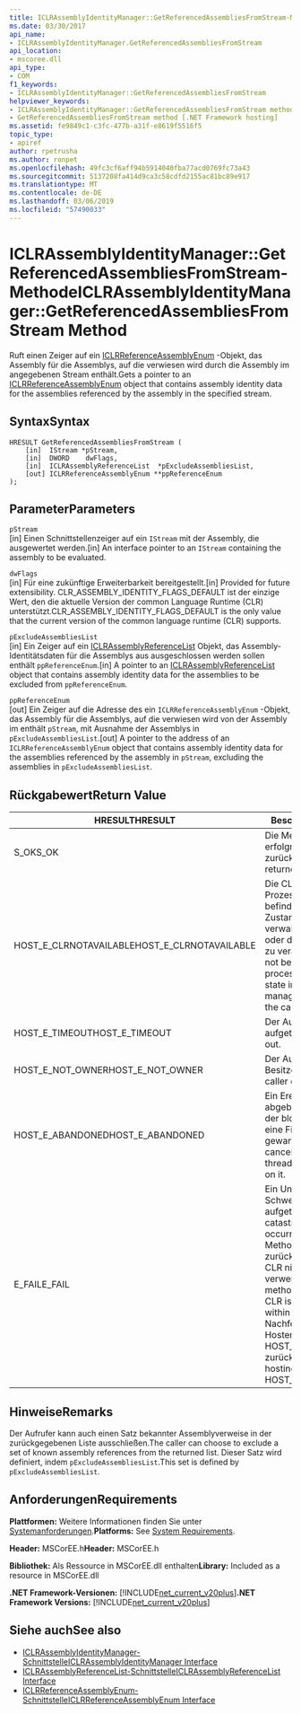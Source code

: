```yaml
---
title: ICLRAssemblyIdentityManager::GetReferencedAssembliesFromStream-Methode
ms.date: 03/30/2017
api_name:
- ICLRAssemblyIdentityManager.GetReferencedAssembliesFromStream
api_location:
- mscoree.dll
api_type:
- COM
f1_keywords:
- ICLRAssemblyIdentityManager::GetReferencedAssembliesFromStream
helpviewer_keywords:
- ICLRAssemblyIdentityManager::GetReferencedAssembliesFromStream method [.NET Framework hosting]
- GetReferencedAssembliesFromStream method [.NET Framework hosting]
ms.assetid: fe9849c1-c3fc-477b-a31f-e8619f5516f5
topic_type:
- apiref
author: rpetrusha
ms.author: ronpet
ms.openlocfilehash: 49fc3cf6aff94b5914040fba77acd0769fc73a43
ms.sourcegitcommit: 5137208fa414d9ca3c58cdfd2155ac81bc89e917
ms.translationtype: MT
ms.contentlocale: de-DE
ms.lasthandoff: 03/06/2019
ms.locfileid: "57490033"
---
```

# <a name="iclrassemblyidentitymanagergetreferencedassembliesfromstream-method"></a><span data-ttu-id="e1986-102">ICLRAssemblyIdentityManager::GetReferencedAssembliesFromStream-Methode</span><span class="sxs-lookup"><span data-stu-id="e1986-102">ICLRAssemblyIdentityManager::GetReferencedAssembliesFromStream Method</span></span>
<span data-ttu-id="e1986-103">Ruft einen Zeiger auf ein [ICLRReferenceAssemblyEnum](../../../../docs/framework/unmanaged-api/hosting/iclrreferenceassemblyenum-interface.md) -Objekt, das Assembly für die Assemblys, auf die verwiesen wird durch die Assembly im angegebenen Stream enthält.</span><span class="sxs-lookup"><span data-stu-id="e1986-103">Gets a pointer to an [ICLRReferenceAssemblyEnum](../../../../docs/framework/unmanaged-api/hosting/iclrreferenceassemblyenum-interface.md) object that contains assembly identity data for the assemblies referenced by the assembly in the specified stream.</span></span>  
  
## <a name="syntax"></a><span data-ttu-id="e1986-104">Syntax</span><span class="sxs-lookup"><span data-stu-id="e1986-104">Syntax</span></span>  
  
```  
HRESULT GetReferencedAssembliesFromStream (  
    [in]  IStream *pStream,  
    [in]  DWORD    dwFlags,  
    [in]  ICLRAssemblyReferenceList  *pExcludeAssembliesList,  
    [out] ICLRReferenceAssemblyEnum **ppReferenceEnum  
);  
```  
  
## <a name="parameters"></a><span data-ttu-id="e1986-105">Parameter</span><span class="sxs-lookup"><span data-stu-id="e1986-105">Parameters</span></span>  
 `pStream`  
 <span data-ttu-id="e1986-106">[in] Einen Schnittstellenzeiger auf ein `IStream` mit der Assembly, die ausgewertet werden.</span><span class="sxs-lookup"><span data-stu-id="e1986-106">[in] An interface pointer to an `IStream` containing the assembly to be evaluated.</span></span>  
  
 `dwFlags`  
 <span data-ttu-id="e1986-107">[in] Für eine zukünftige Erweiterbarkeit bereitgestellt.</span><span class="sxs-lookup"><span data-stu-id="e1986-107">[in] Provided for future extensibility.</span></span> <span data-ttu-id="e1986-108">CLR_ASSEMBLY_IDENTITY_FLAGS_DEFAULT ist der einzige Wert, den die aktuelle Version der common Language Runtime (CLR) unterstützt.</span><span class="sxs-lookup"><span data-stu-id="e1986-108">CLR_ASSEMBLY_IDENTITY_FLAGS_DEFAULT is the only value that the current version of the common language runtime (CLR) supports.</span></span>  
  
 `pExcludeAssembliesList`  
 <span data-ttu-id="e1986-109">[in] Ein Zeiger auf ein [ICLRAssemblyReferenceList](../../../../docs/framework/unmanaged-api/hosting/iclrassemblyreferencelist-interface.md) Objekt, das Assembly-Identitätsdaten für die Assemblys aus ausgeschlossen werden sollen enthält `ppReferenceEnum`.</span><span class="sxs-lookup"><span data-stu-id="e1986-109">[in] A pointer to an [ICLRAssemblyReferenceList](../../../../docs/framework/unmanaged-api/hosting/iclrassemblyreferencelist-interface.md) object that contains assembly identity data for the assemblies to be excluded from `ppReferenceEnum`.</span></span>  
  
 `ppReferenceEnum`  
 <span data-ttu-id="e1986-110">[out] Ein Zeiger auf die Adresse des ein `ICLRReferenceAssemblyEnum` -Objekt, das Assembly für die Assemblys, auf die verwiesen wird von der Assembly im enthält `pStream`, mit Ausnahme der Assemblys in `pExcludeAssembliesList`.</span><span class="sxs-lookup"><span data-stu-id="e1986-110">[out] A pointer to the address of an `ICLRReferenceAssemblyEnum` object that contains assembly identity data for the assemblies referenced by the assembly in `pStream`, excluding the assemblies in `pExcludeAssembliesList`.</span></span>  
  
## <a name="return-value"></a><span data-ttu-id="e1986-111">Rückgabewert</span><span class="sxs-lookup"><span data-stu-id="e1986-111">Return Value</span></span>  
  
|<span data-ttu-id="e1986-112">HRESULT</span><span class="sxs-lookup"><span data-stu-id="e1986-112">HRESULT</span></span>|<span data-ttu-id="e1986-113">Beschreibung</span><span class="sxs-lookup"><span data-stu-id="e1986-113">Description</span></span>|  
|-------------|-----------------|  
|<span data-ttu-id="e1986-114">S_OK</span><span class="sxs-lookup"><span data-stu-id="e1986-114">S_OK</span></span>|<span data-ttu-id="e1986-115">Die Methode wurde erfolgreich zurückgegeben.</span><span class="sxs-lookup"><span data-stu-id="e1986-115">The method returned successfully.</span></span>|  
|<span data-ttu-id="e1986-116">HOST_E_CLRNOTAVAILABLE</span><span class="sxs-lookup"><span data-stu-id="e1986-116">HOST_E_CLRNOTAVAILABLE</span></span>|<span data-ttu-id="e1986-117">Die CLR wurde nicht in einen Prozess geladen und befindet sich in einem Zustand, in dem nicht verwalteten Code ausführen oder den Aufruf erfolgreich zu verarbeiten.</span><span class="sxs-lookup"><span data-stu-id="e1986-117">The CLR has not been loaded into a process, or the CLR is in a state in which it cannot run managed code or process the call successfully.</span></span>|  
|<span data-ttu-id="e1986-118">HOST_E_TIMEOUT</span><span class="sxs-lookup"><span data-stu-id="e1986-118">HOST_E_TIMEOUT</span></span>|<span data-ttu-id="e1986-119">Der Aufruf ist ein Timeout aufgetreten.</span><span class="sxs-lookup"><span data-stu-id="e1986-119">The call timed out.</span></span>|  
|<span data-ttu-id="e1986-120">HOST_E_NOT_OWNER</span><span class="sxs-lookup"><span data-stu-id="e1986-120">HOST_E_NOT_OWNER</span></span>|<span data-ttu-id="e1986-121">Der Aufrufer ist nicht Besitzer der Sperre.</span><span class="sxs-lookup"><span data-stu-id="e1986-121">The caller does not own the lock.</span></span>|  
|<span data-ttu-id="e1986-122">HOST_E_ABANDONED</span><span class="sxs-lookup"><span data-stu-id="e1986-122">HOST_E_ABANDONED</span></span>|<span data-ttu-id="e1986-123">Ein Ereignis wurde abgebrochen, während sich der blockierte Thread oder eine Fiber darauf gewartet.</span><span class="sxs-lookup"><span data-stu-id="e1986-123">An event was canceled while a blocked thread or fiber was waiting on it.</span></span>|  
|<span data-ttu-id="e1986-124">E_FAIL</span><span class="sxs-lookup"><span data-stu-id="e1986-124">E_FAIL</span></span>|<span data-ttu-id="e1986-125">Ein Unbekannter Schwerwiegender Fehler ist aufgetreten.</span><span class="sxs-lookup"><span data-stu-id="e1986-125">An unknown catastrophic failure occurred.</span></span> <span data-ttu-id="e1986-126">Wenn eine Methode E_FAIL zurückgegeben wird, ist die CLR nicht mehr im Prozess verwendet werden.</span><span class="sxs-lookup"><span data-stu-id="e1986-126">If a method returns E_FAIL, the CLR is no longer usable within the process.</span></span> <span data-ttu-id="e1986-127">Nachfolgende Aufrufe zum Hosten der Methoden HOST_E_CLRNOTAVAILABLE zurück.</span><span class="sxs-lookup"><span data-stu-id="e1986-127">Subsequent calls to hosting methods return HOST_E_CLRNOTAVAILABLE.</span></span>|  
  
## <a name="remarks"></a><span data-ttu-id="e1986-128">Hinweise</span><span class="sxs-lookup"><span data-stu-id="e1986-128">Remarks</span></span>  
 <span data-ttu-id="e1986-129">Der Aufrufer kann auch einen Satz bekannter Assemblyverweise in der zurückgegebenen Liste ausschließen.</span><span class="sxs-lookup"><span data-stu-id="e1986-129">The caller can choose to exclude a set of known assembly references from the returned list.</span></span> <span data-ttu-id="e1986-130">Dieser Satz wird definiert, indem `pExcludeAssembliesList`.</span><span class="sxs-lookup"><span data-stu-id="e1986-130">This set is defined by `pExcludeAssembliesList`.</span></span>  
  
## <a name="requirements"></a><span data-ttu-id="e1986-131">Anforderungen</span><span class="sxs-lookup"><span data-stu-id="e1986-131">Requirements</span></span>  
 <span data-ttu-id="e1986-132">**Plattformen:** Weitere Informationen finden Sie unter [Systemanforderungen](../../../../docs/framework/get-started/system-requirements.md).</span><span class="sxs-lookup"><span data-stu-id="e1986-132">**Platforms:** See [System Requirements](../../../../docs/framework/get-started/system-requirements.md).</span></span>  
  
 <span data-ttu-id="e1986-133">**Header:** MSCorEE.h</span><span class="sxs-lookup"><span data-stu-id="e1986-133">**Header:** MSCorEE.h</span></span>  
  
 <span data-ttu-id="e1986-134">**Bibliothek:** Als Ressource in MSCorEE.dll enthalten</span><span class="sxs-lookup"><span data-stu-id="e1986-134">**Library:** Included as a resource in MSCorEE.dll</span></span>  
  
 <span data-ttu-id="e1986-135">**.NET Framework-Versionen:** [!INCLUDE[net_current_v20plus](../../../../includes/net-current-v20plus-md.md)]</span><span class="sxs-lookup"><span data-stu-id="e1986-135">**.NET Framework Versions:** [!INCLUDE[net_current_v20plus](../../../../includes/net-current-v20plus-md.md)]</span></span>  
  
## <a name="see-also"></a><span data-ttu-id="e1986-136">Siehe auch</span><span class="sxs-lookup"><span data-stu-id="e1986-136">See also</span></span>
- [<span data-ttu-id="e1986-137">ICLRAssemblyIdentityManager-Schnittstelle</span><span class="sxs-lookup"><span data-stu-id="e1986-137">ICLRAssemblyIdentityManager Interface</span></span>](../../../../docs/framework/unmanaged-api/hosting/iclrassemblyidentitymanager-interface.md)
- [<span data-ttu-id="e1986-138">ICLRAssemblyReferenceList-Schnittstelle</span><span class="sxs-lookup"><span data-stu-id="e1986-138">ICLRAssemblyReferenceList Interface</span></span>](../../../../docs/framework/unmanaged-api/hosting/iclrassemblyreferencelist-interface.md)
- [<span data-ttu-id="e1986-139">ICLRReferenceAssemblyEnum-Schnittstelle</span><span class="sxs-lookup"><span data-stu-id="e1986-139">ICLRReferenceAssemblyEnum Interface</span></span>](../../../../docs/framework/unmanaged-api/hosting/iclrreferenceassemblyenum-interface.md)
